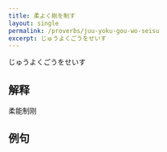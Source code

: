 ```yaml
---
title: 柔よく剛を制す
layout: single
permalink: /proverbs/juu-yoku-gou-wo-seisu
excerpt: じゅうよくごうをせいす
---
```


じゅうよくごうをせいす

## 解释

柔能制刚

## 例句

